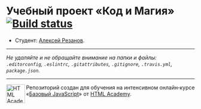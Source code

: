 # Учебный проект «Код и Магия» [![Build status][travis-image]][travis-url]

* Студент: [Алексей Резанов](https://up.htmlacademy.ru/javascript/10/user/108062).

---

_Не удаляйте и не обращайте внимание на папки и файлы:_<br>
_`.editorconfig`, `.eslintrc`, `.gitattributes`, `.gitignore`, `.travis.yml`, `package.json`._

---

<a href="https://htmlacademy.ru/intensive/javascript"><img align="left" width="50" height="50" title="HTML Academy" src="https://up.htmlacademy.ru/static/img/intensive/javascript/logo-for-github.svg"></a>

Репозиторий создан для обучения на интенсивном онлайн‑курсе «[Базовый JavaScript](https://htmlacademy.ru/intensive/javascript)» от [HTML Academy](https://htmlacademy.ru).

[travis-image]: https://travis-ci.org/htmlacademy-javascript/108062-code-and-magick.svg?branch=master
[travis-url]: https://travis-ci.org/htmlacademy-javascript/108062-code-and-magick
